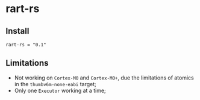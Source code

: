 # rart-rs

## Install

```
rart-rs = "0.1"
```

## Limitations

- Not working on `Cortex-M0` and `Cortex-M0+`, due the limitations of atomics in the `thumbv6m-none-eabi` target;
- Only one `Executor` working at a time;
